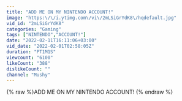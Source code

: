 ```yaml
---
title: "ADD ME ON MY NINTENDO ACCOUNT!"
image: "https:\/\/i.ytimg.com\/vi\/2mLSiGrYdK8\/hqdefault.jpg"
vid_id: "2mLSiGrYdK8"
categories: "Gaming"
tags: ["NINTENDO","ACCOUNT!"]
date: "2022-02-11T16:11:06+03:00"
vid_date: "2022-02-01T02:58:05Z"
duration: "PT1M1S"
viewcount: "6100"
likeCount: "388"
dislikeCount: ""
channel: "Mushy"
---
```

{% raw %}ADD ME ON MY NINTENDO ACCOUNT! {% endraw %}
